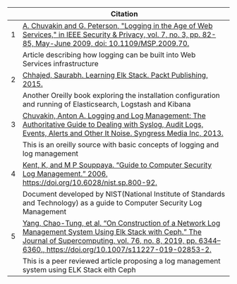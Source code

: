 |      | Citation                                                     |
| ---- | ------------------------------------------------------------ |
| 1    | [A. Chuvakin and G. Peterson, "Logging in the Age of Web Services," in IEEE Security & Privacy, vol. 7, no. 3, pp. 82-85, May-June 2009, doi: 10.1109/MSP.2009.70.](https://ieeexplore.ieee.org/abstract/document/5054918) |
|      | Article describing how logging can be built into Web Services infrastructure |
| 2    | [Chhajed, Saurabh. Learning Elk Stack. Packt Publishing, 2015. ](https://learning-oreilly-com.cobalt.champlain.edu/library/view/learning-elk-stack/9781785887154/?ar=&orpq=&email=eQNZ3EFHtjlOSal1fcg5nw%3D%3D&tstamp=1663460495&id=F07FDAE497FB9CC991E05D1D43F288F69D5180F9) |
|      | Another Oreilly book exploring the installation configuration and running of Elasticsearch, Logstash and Kibana |
| 3    | [Chuvakin, Anton A. Logging and Log Management: The Authoritative Guide to Dealing with Syslog, Audit Logs, Events, Alerts and Other It Noise. Syngress Media Inc, 2013. ](https://learning-oreilly-com.cobalt.champlain.edu/library/view/logging-and-log/9781597496353/) |
|      | This is an oreilly source with basic concepts of logging and log management |
| 4    | [Kent, K, and M P Souppaya. “Guide to Computer Security Log Management.” 2006, https://doi.org/10.6028/nist.sp.800-92. ](https://www.nist.gov/publications/guide-computer-security-log-management?pub_id=50881) |
|      | Document developed by NIST(National Institute of Standards and Technology) as a guide to Computer Security Log Management |
| 5    | [Yang, Chao-Tung, et al. “On Construction of a Network Log Management System Using Elk Stack with Ceph.” The Journal of Supercomputing, vol. 76, no. 8, 2019, pp. 6344–6360., https://doi.org/10.1007/s11227-019-02853-2. ](https://discovery-ebsco-com.cobalt.champlain.edu/c/uomcmi/viewer/pdf/objei63lwr) |
|      | This is a peer reviewed article proposing a log management system using ELK Stack eith Ceph |
